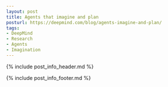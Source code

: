 ```yaml
---
layout: post
title: Agents that imagine and plan
posturl: https://deepmind.com/blog/agents-imagine-and-plan/
tags:
- DeepMind
- Research
- Agents
- Imagination
---
```


{% include post_info_header.md %}



<!--more-->{% include post_info_footer.md %}
